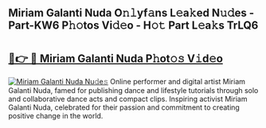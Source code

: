 ## Miriam Galanti Nuda O𝚗𝚕yf𝚊ns L𝚎a𝚔ed N𝚞𝚍es - Part-KW6 P𝚑𝚘tos Vi𝚍𝚎o - H𝚘𝚝 Part L𝚎a𝚔s TrLQ6

# <h2><a href="http://kf4uinh.oniu.top/?m=Miriam+Galanti+Nuda">🔗👉 🔴 Miriam Galanti Nuda P𝚑ot𝚘𝚜 V𝚒d𝚎o</a></h2>

[![Miriam Galanti Nuda Nu𝚍e𝚜](https://i.imgur.com/0qMVB7G.gif)](http://kf4uinh.oniu.top/?m=Miriam+Galanti+Nuda)
Online performer and digital artist Miriam Galanti Nuda, famed for publishing dance and lifestyle tutorials through solo and collaborative dance acts and compact clips. Inspiring activist Miriam Galanti Nuda, celebrated for their passion and commitment to creating positive change in the world.  

